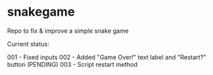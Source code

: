 # snakegame
Repo to fix &amp; improve a simple snake game

Current status:

001 - Fixed inputs
002 - Added "Game Over!" text label and "Restart?" button
(PENDING) 003 - Script restart method
